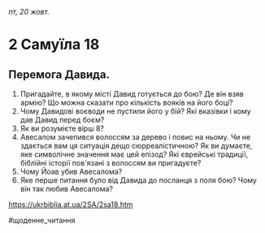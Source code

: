 
_пт, 20 жовт._

# 2 Самуїла 18

## Перемога Давида.
1. Пригадайте, в якому місті Давид готується до бою? Де він взяв армію? Що можна сказати про кількість вояків на його боці?
2. Чому Давидові воєводи не пустили його у бій? Які вказівки і кому дав Давид перед боєм?
3. Як ви розумієте вірш 8?
4. Авесалом зачепився волоссям за дерево і повис на ньому. Чи не здається вам ця ситуація дещо сюрреалістичною? Як ви думаєте, яке символічне значення має цей епізод? Які єврейські традиції, біблійні історії пов'язані з волоссям ви пригадуєте?
5. Чому Йоав убив Авесалома?
6. Яке перше питання було від Давида до посланця з поля бою? Чому він так любив Авесалома?

https://ukrbiblia.at.ua/2SA/2sa18.htm 

#щоденне_читання
